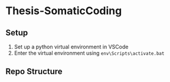 # Thesis-SomaticCoding

## Setup
1. Set up a python virtual environment in VSCode
2. Enter the virtual environment using `env\Scripts\activate.bat`

## Repo Structure